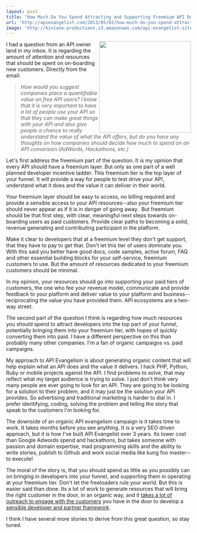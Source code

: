 ```yaml
---
layout: post
title: "How Much Do You Spend Attracting and Supporting Freemium API Developers?"
url: 'http://apievangelist.com/2013/05/02/how-much-do-you-spend-attracting-and-supporting-freemium-api-developers/'
image: 'http://kinlane-productions.s3.amazonaws.com/api-evangelist-site/blog/freemium-customers.jpg'
---
```


<img class="c1" src="https://s3.amazonaws.com/kinlane-productions/bw-icons/freemium-customers.jpg" alt="" width="250" align="right" />

I had a question from an API owner land in my inbox. It is regarding the amount of attention and resources that should be spent on on-boarding new customers. Directly from the email:

> _How would you suggest companies place a quantifiable value on free API users? I know that it is very important to have a lot of people use your API so that they can make great things with your API and also give people a chance to really understand the value of what the API offers, but do you have any thoughts on how companies should decide how much to spend on an API conversion (AdWords, Hackathons, etc.)_

Let's first address the freemium part of the question. It is my opinion that every API should have a freemium layer. But only as one part of a well planned developer incentive ladder. This freemium tier is the top layer of your funnel. It will provide a way for people to test drive your API, understand what it does and the value it can deliver in their world.

Your freemium layer should be easy to access, no billing required and provide a sensible access to your API resources--also your freemium tier should never appear as if it is in danger of going away.  But freemium should be that first step, with clear, meaningful next steps towards on-boarding users as paid customers. Provide clear paths to becoming a solid, revenue generating and contributing participant in the platform.

Make it clear to developers that at a freemium level they don't get support, that they have to pay to get that. Don't let this tier of users dominate you. With this said you better have good docs, code samples, active forum, FAQ and other essential building blocks for your self-service, freemium customers to use. But the amount of resources dedicated to your freemium customers should be minimal.

In my opinion, your resources should go into supporting your paid tiers of customers, the one who fee your revenue model, communicate and provide feedback to your platform and deliver value to your platform and business--reciprocating the value you have provided them. API ecosystems are a two-way street.

The second part of the question I think is regarding how much resources you should spend to attract developers into the top part of your funnel, potentially bringing them into your freemium tier, with hopes of quickly converting them into paid. I have a different perspective on this than probably many other companies. I'm a fan of organic campaigns vs. paid campaigns.

My approach to API Evangelism is about generating organic content that will help explain what an API does and the value it delivers. I hack PHP, Python, Ruby or mobile projects against the API. I find problems to solve, that may reflect what my target audience is trying to solve. I just don't think very many people are ever going to look for an API. They are going to be looking for a solution to their problem, and it may just be the solution your API provides. So advertising and traditional marketing is harder to dial in. I prefer identifying, coding, solving the problem and telling the story that speak to the customers I'm looking for.

The downside of an organic API evangelism campaign is it takes time to work. It takes months before you see anything. It is a very SEO driven approach, but it is how I've built API Evangelist over 3 years. Its lower cost than Google Adwords spend and hackathons, but takes someone with passion and domain expertise, mad programming skills and the ability to write stories, publish to Github and work social media like kung foo master--to execute!

The moral of the story is, that you should spend as little as you possibly can on bringing in developers into your funnel, and supporting them in operating at your freemium tier. Don't let the freeloaders rule your world. But this is easier said than done. Its a lot of work to generate resources that will bring the right customer in the door, in an organic way, and it [takes a lot of outreach to engage with the customers][1] you have in the door to develop a [sensible developer and partner framework][2].

I think I have several more stories to derive from this great question, so stay tuned.

   [1]: /2012/09/18/simple-api-developer-tracking-framework/
   [2]: http://apievangelist.com/2012/01/31/four-potential-levels-of-an-api-business-ecosystem/
